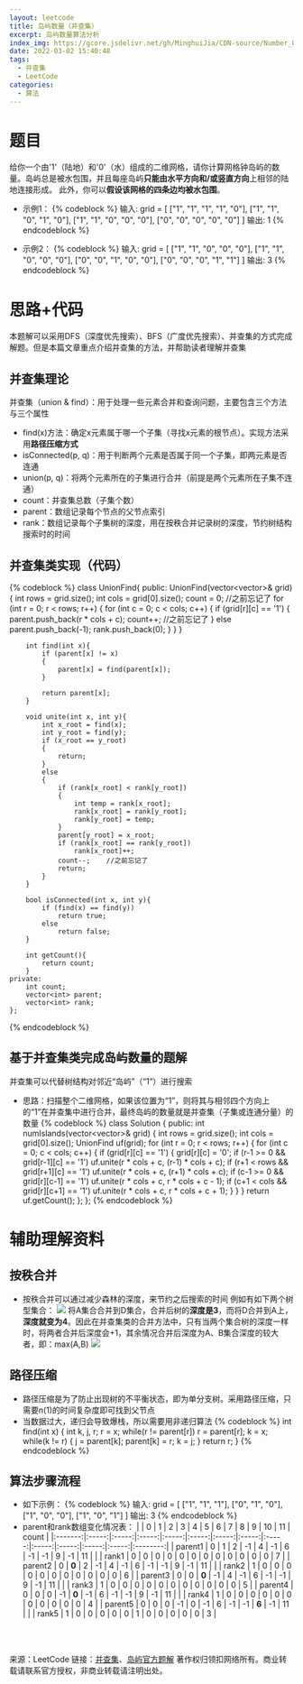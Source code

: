 ```yaml
---
layout: leetcode
title: 岛屿数量（并查集）
excerpt: 岛屿数量算法分析
index_img: https://gcore.jsdelivr.net/gh/MinghuiJia/CDN-source/Number_Of_Islands(Union_Set)/UnionFind2.png
date: 2022-03-02 15:40:48
tags:
  - 并查集
  - LeetCode
categories:
  - 算法
---
```


# 题目
给你一个由'1'（陆地）和'0'（水）组成的二维网格，请你计算网格钟岛屿的数量。岛屿总是被水包围，并且每座岛屿**只能由水平方向和/或竖直方向**上相邻的陆地连接形成。
此外，你可以**假设该网格的四条边均被水包围**。

- 示例1：
{% codeblock %}
	输入: grid = [
		["1", "1", "1", "1", "0"],
		["1", "1", "0", "1", "0"],
		["1", "1", "0", "0", "0"],
		["0", "0", "0", "0", "0"]
	]
	输出: 1
{% endcodeblock %}

- 示例2：
{% codeblock %}
	输入: grid = [
		["1", "1", "0", "0", "0"],
		["1", "1", "0", "0", "0"],
		["0", "0", "1", "0", "0"],
		["0", "0", "0", "1", "1"]
	]
	输出: 3
{% endcodeblock %}

# 思路+代码
本题解可以采用DFS（深度优先搜索）、BFS（广度优先搜索）、并查集的方式完成解题。但是本篇文章重点介绍并查集的方法，并帮助读者理解并查集

## 并查集理论
并查集（union & find）：用于处理一些元素合并和查询问题，主要包含三个方法与三个属性
- find(x)方法：确定x元素属于哪一个子集（寻找x元素的根节点）。实现方法采用**路径压缩方式**
- isConnected(p, q)：用于判断两个元素是否属于同一个子集，即两元素是否连通
- union(p, q)：将两个元素所在的子集进行合并（前提是两个元素所在子集不连通）
- count：并查集总数（子集个数）
- parent：数组记录每个节点的父节点索引
- rank：数组记录每个子集树的深度，用在按秩合并记录树的深度，节约树结构搜索时的时间

## 并查集类实现（代码）
{% codeblock %}
	class UnionFind{
	public:
		UnionFind(vector<vector<char>>& grid){
			int rows = grid.size();
			int cols = grid[0].size();
			count = 0;  //之前忘记了
			for (int r = 0; r < rows; r++)
			{
				for (int c = 0; c < cols; c++)
				{
					if (grid[r][c] == '1')
					{
						parent.push_back(r * cols + c);
						count++;    //之前忘记了
					}
					else
						parent.push_back(-1);
					rank.push_back(0);
				}
			}
		}

		int find(int x){
			if (parent[x] != x)
			{
				parent[x] = find(parent[x]);
			}
			
			return parent[x];
		}

		void unite(int x, int y){
			int x_root = find(x);
			int y_root = find(y);
			if (x_root == y_root)
			{
				return;
			}
			else
			{
				if (rank[x_root] < rank[y_root])
				{
					int temp = rank[x_root];
					rank[x_root] = rank[y_root];
					rank[y_root] = temp;
				}
				parent[y_root] = x_root;
				if (rank[x_root] == rank[y_root])
					rank[x_root]++;
				count--;    //之前忘记了
				return;
			}
		}

		bool isConnected(int x, int y){
			if (find(x) == find(y))
				return true;
			else
				return false;
		}

		int getCount(){
			return count;
		}
	private:
		int count;
		vector<int> parent;
		vector<int> rank;
	};
{% endcodeblock %}

## 基于并查集类完成岛屿数量的题解
并查集可以代替树结构对邻近“岛屿”（“1”）进行搜索
- 思路：扫描整个二维网格，如果该位置为“1”，则将其与相邻四个方向上的“1”在并查集中进行合并，最终岛屿的数量就是并查集（子集或连通分量）的数量
{% codeblock %}
class Solution {
public:
    int numIslands(vector<vector<char>>& grid) {
        int rows = grid.size();
        int cols = grid[0].size();
        UnionFind uf(grid);
        for (int r = 0; r < rows; r++)
        {
            for (int c = 0; c < cols; c++)
            {
                if (grid[r][c] == '1')
                {
                    grid[r][c] = '0';
                    if (r-1 >= 0 && grid[r-1][c] == '1')
                        uf.unite(r * cols + c, (r-1) * cols + c);
                    if (r+1 < rows && grid[r+1][c] == '1')
                        uf.unite(r * cols + c, (r+1) * cols + c);
                    if (c-1 >= 0 && grid[r][c-1] == '1')
                        uf.unite(r * cols + c, r * cols + c - 1);
                    if (c+1 < cols && grid[r][c+1] == '1')
                        uf.unite(r * cols + c, r * cols + c + 1);
                }
            }
        }
        return uf.getCount();
    };
};
{% endcodeblock %}

# 辅助理解资料

## 按秩合并
- 按秩合并可以通过减少森林的深度，来节约之后搜索的时间
例如有如下两个树型集合：
![](https://gcore.jsdelivr.net/gh/MinghuiJia/CDN-source/Number_Of_Islands(Union_Set)/UnionFind1.png)
将A集合合并到D集合，合并后树的**深度是3**，而将D合并到A上，**深度就变为4**。因此在并查集类的合并方法中，只有当两个集合树的深度一样时，将两者合并后深度会+1，其余情况合并后深度为A、B集合深度的较大者，即：max(A,B)
![](https://gcore.jsdelivr.net/gh/MinghuiJia/CDN-source/Number_Of_Islands(Union_Set)/UnionFind2.png)

## 路径压缩
- 路径压缩是为了防止出现树的不平衡状态，即为单分支树。采用路径压缩，只需要n(1)的时间复杂度即可找到父节点
- 当数据过大，递归会导致爆栈，所以需要用非递归算法
{% codeblock %}
	int find(int x)
	{
		int k, j, r;
		r = x;
		while(r != parent[r])
			r = parent[r];
		k = x;        
		while(k != r) 
		{
			j = parent[k]; 
			parent[k] = r; 
			k = j; 
		}
		return r; 
	}
{% endcodeblock %}

## 算法步骤流程
- 如下示例：
{% codeblock %}
	输入: grid = [
		["1", "1", "1"],
		["0", "1", "0"],
		["1", "0", "0"],
		["1", "0", "1"]
	]
	输出: 3
{% endcodeblock %}
- parent和rank数组变化情况表：
|         |   0   |   1   |   2   |   3   |   4   |   5   |   6   |   7   |   8   |   9   |   10  |   11  |   count  |
|:-------:|:-----:|:-----:|:-----:|:-----:|:-----:|:-----:|:-----:|:-----:|:-----:|:-----:|:-----:|:-----:|:--------:|
| parent1 |   0   |   1   |   2   |   -1  |   4   |   -1  |   6   |   -1  |   -1  |   9   |   -1  |   11  |          |
|  rank1  |   0   |   0   |   0   |   0   |   0   |   0   |   0   |   0   |   0   |   0   |   0   |   0   |     7    |
| parent2 |   0   | **0** |   2   |   -1  |   4   |   -1  |   6   |   -1  |   -1  |   9   |   -1  |   11  |          |
|  rank2  |   1   |   0   |   0   |   0   |   0   |   0   |   0   |   0   |   0   |   0   |   0   |   0   |     6    |
| parent3 |   0   |   0   | **0** |   -1  |   4   |   -1  |   6   |   -1  |   -1  |   9   |   -1  |   11  |          |
|  rank3  |   1   |   0   |   0   |   0   |   0   |   0   |   0   |   0   |   0   |   0   |   0   |   0   |     5    |
| parent4 |   0   |   0   |   0   |   -1  | **0** |   -1  |   6   |   -1  |   -1  |   9   |   -1  |   11  |          |
|  rank4  |   1   |   0   |   0   |   0   |   0   |   0   |   0   |   0   |   0   |   0   |   0   |   0   |     4    |
| parent5 |   0   |   0   |   0   |   -1  |   0   |   -1  |   6   |   -1  |   -1  | **6** |   -1  |   11  |          |
|  rank5  |   1   |   0   |   0   |   0   |   0   |   0   |   1   |   0   |   0   |   0   |   0   |   0   |     3    |


<br>
<br>


来源：LeetCode
链接：[并查集](https://leetcode-cn.com/problems/number-of-islands/solution/200-dao-yu-shu-liang-bing-cha-ji-by-chen-1az1/)、[岛屿官方题解](https://leetcode-cn.com/problems/number-of-islands/solution/dao-yu-shu-liang-by-leetcode/)
著作权归领扣网络所有。商业转载请联系官方授权，非商业转载请注明出处。